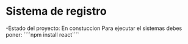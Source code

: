 <h1>Sistema de registro </h1>
-Estado del proyecto: En constuccion
Para ejecutar el sistemas debes poner:
````npm install react````
